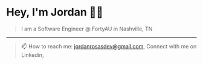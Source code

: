 # Hey, I'm Jordan ✌🏽

 > I am a Software Engineer @ FortyAU in Nashville, TN
---
> 📫 How to reach me: jordanrosasdev@gmail.com, Connect with me on Linkedin, 

<!--
**JordanRosas/JordanRosas** is a ✨ _special_ ✨ repository because its `README.md` (this file) appears on your GitHub profile.

Here are some ideas to get you started:


- 🌱 I’m currently learning ...
- 👯 I’m looking to collaborate on ...
- 🤔 I’m looking for help with ...
- 💬 Ask me about ...
- 
- 😄 Pronouns: ...
- ⚡ Fun fact: ...
-->
